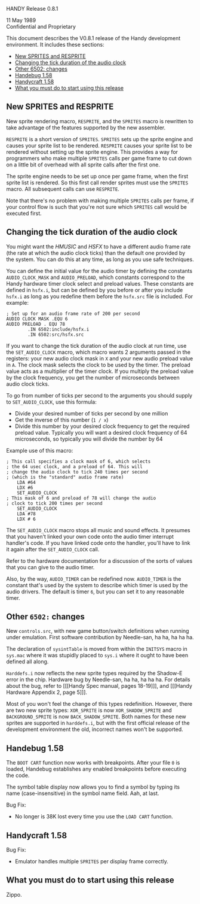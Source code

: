 HANDY Release 0.8.1

11 May 1989  
Confidential and Proprietary

This document describes the V0.8.1 release of the Handy development environment. It includes these sections:

- [New SPRITES and RESPRITE](#new-sprites-and-resprite)
- [Changing the tick duration of the audio clock](#changing-the-tick-duration-of-the-audio-clock)
- [Other 6502: changes](#other-6502-changes)
- [Handebug 1.58](#handebug-158)
- [Handycraft 1.58](#handycraft-158)
- [What you must do to start using this release](#what-you-must-do-to-start-using-this-release)

## New SPRITES and RESPRITE

New sprite rendering macro, `RESPRITE`, and the `SPRITES` macro is rewritten to take advantage of the features supported by the new assembler.

`RESPRITE` is a short version of `SPRITES`. `SPRITES` sets up the sprite engine and causes your sprite list to be rendered. `RESPRITE` causes your sprite list to be rendered without setting up the sprite engine. This provides a way for programmers who make multiple `SPRITES` calls per game frame to cut down on a little bit of overhead with all sprite calls after the first one.

The sprite engine needs to be set up once per game frame, when the first sprite list is rendered. So this first call render sprites must use the `SPRITES` macro. All subsequent calls can use `RESPRITE`.

Note that there's no problem with making multiple `SPRITES` calls per frame, if your control flow is such that you're not sure which `SPRITES` call would be executed first.

## Changing the tick duration of the audio clock

You might want the *HMUSIC* and *HSFX* to have a different audio frame rate (the rate at which the audio clock ticks) than the default one provided by the system. You can do this at any time, as long as you use safe techniques.

You can define the initial value for the audio timer by defining the constants `AUDIO_CLOCK_MASK` and `AUDIO_PRELOAD`, which constants correspond to the Handy hardware timer clock select and preload values. These constants are defined in `hsfx.i`, but can be defined by you before or after you include `hsfx.i` as long as you redefine them before the `hsfx.src` file is included. For example:

```
; Set up for an audio frame rate of 200 per second 
AUDIO CLOCK MASK .EQU 6 
AUDIO PRELOAD . EQU 78
		.IN 6502:include/hsfx.i 
		.IN 6502:src/hsfx.src
```

If you want to change the tick duration of the audio clock at run time, use the `SET_AUDIO_CLOCK` macro, which macro wants 2 arguments passed in the registers: your new audio clock mask in `X` and your new audio preload value in `A`. The clock mask selects the clock to be used by the timer. The preload value acts as a multiplier of the timer clock. If you multiply the preload value by the clock frequency, you get the number of microseconds between audio clock ticks.

To go from number of ticks per second to the arguments you should supply to `SET_AUDIO_CLOCK`, use this formula:

- Divide your desired number of ticks per second by one million
- Get the inverse of this number (`1 / x`)
- Divide this number by your desired clock frequency to get the required preload value. Typically you will want a desired clock frequency of 64 microseconds, so typically you will divide the number by 64

Example use of this macro:

```
; This call specifies a clock mask of 6, which selects
; the 64 usec clock, and a preload of 64. This will
; change the audio clock to tick 240 times per second
; (which is the "standard" audio frame rate)
	LDA #64
	LDX #6
	SET_AUDIO_CLOCK
; This mask of 6 and preload of 78 will change the audio
; clock to tick 200 times per second 
	SET_AUDIO_CLOCK
	LDA #78 
	LDX # 6
```

The `SET_AUDIO_CLOCK` macro stops all music and sound effects. It presumes that you haven't linked your own code onto the audio timer interrupt handler's code. If you have linked code onto the handler, you'll have to link it again after the `SET_AUDIO_CLOCK` call.

Refer to the hardware documentation for a discussion of the sorts of values that you can give to the audio timer.

Also, by the way, `AUDIO_TIMER` can be redefined now. `AUDIO_TIMER` is the constant that's used by the system to describe which timer is used by the audio drivers. The default is timer `6`, but you can set it to any reasonable timer.

## Other `6502:` changes

New `controls.src`, with new game button/switch definitions when running under emulation. First software contribution by Needle-san, ha ha, ha ha ha.

The declaration of `sysintTable` is moved from within the `INITSYS` macro in `sys.mac` where it was stupidly placed to `sys.i` where it ought to have been defined all along.

`Harddefs.i` now reflects the new sprite types required by the Shadow-E error in the chip. Hardware bug by Needle-san, ha ha, ha ha ha. For details about the bug, refer to [[[Handy Spec manual, pages 18-19]]], and [[[Handy Hardware Appendix 2, page 5]]].

Most of you won't feel the change of this types redefinition. However, there are two new sprite types: `XOR_SPRITE` is now `XOR_SHADOW_SPRITE` and `BACKGROUND_SPRITE` is now `BACK_SHADOW_SPRITE`. Both names for these new sprites are supported in `harddefs.i`, but with the first official release of the development environment the old, incorrect names won't be supported.

## Handebug 1.58

The `BOOT CART` function now works with breakpoints. After your file `0` is loaded, Handebug establishes any enabled breakpoints before executing the code.

The symbol table display now allows you to find a symbol by typing its name (case-insensitive) in the symbol name field. Aah, at last.

Bug Fix:

- No longer is 38K lost every time you use the `LOAD CART` function.

## Handycraft 1.58

Bug Fix:

- Emulator handles multiple `SPRITES` per display frame correctly.

## What you must do to start using this release

Zippo.
